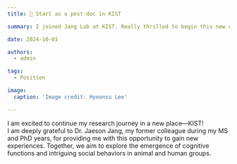 ```yaml
---
title: 🧠 Start as a post-doc in KIST

summary: I joined Jang Lab at KIST. Really thrilled to begin this new chapter in a new place!

date: 2024-10-01

authors:
  - admin

tags:
  - Position

image:
  caption: 'Image credit: Hyeonsu Lee'

---
```


I am excited to continue my research journey in a new place—KIST! <br>
I am deeply grateful to Dr. Jaeson Jang, my former colleague during my MS and PhD years, for providing me with this opportunity to gain new experiences. Together, we aim to explore the emergence of cognitive functions and intriguing social behaviors in animal and human groups.
